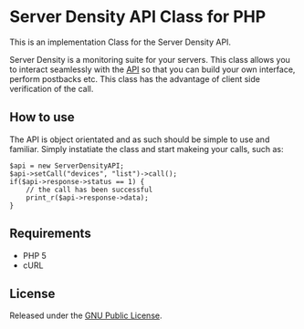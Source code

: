 # Server Density API Class for PHP

This is an implementation Class for the Server Density API.

Server Density is a monitoring suite for your servers. This class allows you to interact seamlessly with the [API](http://developer.serverdensity.com) so that you can build your own interface, perform postbacks etc. This class has the advantage of client side verification of the call.


## How to use

The API is object orientated and as such should be simple to use and familiar. Simply instatiate the class and start makeing your calls, such as:

	$api = new ServerDensityAPI;
	$api->setCall("devices", "list")->call();
	if($api->response->status == 1) {
		// the call has been successful
		print_r($api->response->data);
	}


## Requirements
* PHP 5
* cURL


## License
Released under the [GNU Public License](http://opensource.org/licenses/gpl-license.php).
